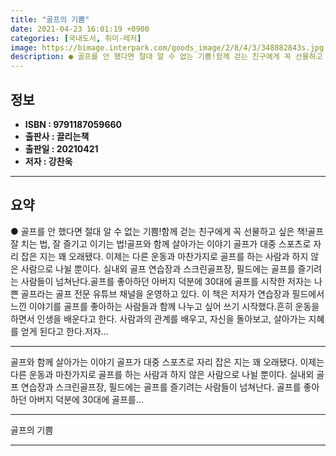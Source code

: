 ```yaml
---
title: "골프의 기쁨"
date: 2021-04-23 16:01:19 +0900
categories: [국내도서, 취미-레저]
image: https://bimage.interpark.com/goods_image/2/8/4/3/348882843s.jpg
description: ● 골프를 안 했다면 절대 알 수 없는 기쁨!함께 걷는 친구에게 꼭 선물하고 싶은 책!골프 잘 치는 법, 잘 즐기고 이기는 법!골프와 함께 살아가는 이야기 골프가 대중 스포츠로 자리 잡은 지는 꽤 오래됐다. 이제는 다른 운동과 마찬가지로 골프를 하는 사람과 하지 않은 사람으로 나뉠 뿐
---
```


## **정보**

- **ISBN : 9791187059660**
- **출판사 : 끌리는책**
- **출판일 : 20210421**
- **저자 : 강찬욱**

------



## **요약**

●  골프를 안 했다면 절대 알 수 없는 기쁨!함께 걷는 친구에게 꼭 선물하고 싶은 책!골프 잘 치는 법, 잘 즐기고 이기는 법!골프와 함께 살아가는 이야기 골프가 대중 스포츠로 자리 잡은 지는 꽤 오래됐다. 이제는 다른 운동과 마찬가지로 골프를 하는 사람과 하지 않은 사람으로 나뉠 뿐이다. 실내외 골프 연습장과 스크린골프장, 필드에는 골프를 즐기려는 사람들이 넘쳐난다.골프를 좋아하던 아버지 덕분에 30대에 골프를 시작한 저자는 나쁜 골프라는 골프 전문 유튜브 채널을 운영하고 있다. 이 책은 저자가 연습장과 필드에서 느낀 이야기를 골프를 좋아하는 사람들과 함께 나누고 싶어 쓰기 시작했다.흔히 운동을 하면서 인생을 배운다고 한다. 사람과의 관계를 배우고, 자신을 돌아보고, 살아가는 지혜를 얻게 된다고 한다.저자...

------

골프와 함께 살아가는 이야기 &#x0D;&#x0D;골프가 대중 스포츠로 자리 잡은 지는 꽤 오래됐다. 이제는 다른 운동과 마찬가지로 골프를 하는 사람과 하지 않은 사람으로 나뉠 뿐이다. 실내외 골프 연습장과 스크린골프장, 필드에는 골프를 즐기려는 사람들이 넘쳐난다. 골프를 좋아하던 아버지 덕분에 30대에 골프를... 

------


골프의 기쁨 

------



